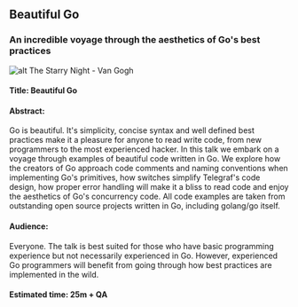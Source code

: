 
## Beautiful Go
### An incredible voyage through the aesthetics of Go's best practices 

![alt The Starry Night - Van Gogh](https://github.com/gpestana/dry-toolkit/blob/master/talks/beautiful_go_2017/the_starry_night_van_gogh.png)

#### Title: Beautiful Go

#### Abstract:
Go is beautiful. It's simplicity, concise syntax and well defined best practices
make it a pleasure for anyone to read write code, from new programmers to the
most experienced hacker. In this talk we embark on a voyage through examples of
beautiful code written in Go. We explore how the creators of Go approach
code comments and naming conventions when implementing Go's primitives, how 
switches simplify Telegraf's code design, how proper error handling will make it
a bliss to read code and enjoy the aesthetics of Go's concurrency code.
All code examples are taken from outstanding open source projects written in Go,
including golang/go itself.

#### Audience:
Everyone. The talk is best suited for those who have basic programming
experience but not necessarily experienced in Go. However, experienced Go 
programmers will benefit from going through how best practices are implemented 
in the wild.

#### Estimated time: 25m + QA
